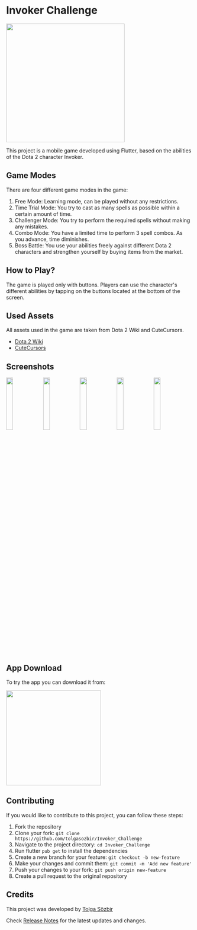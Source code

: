 # Invoker Challenge

<img src="https://raw.githubusercontent.com/tolgasozbir/Invoker_Challenge/main/assets/images/misc/logo.png" width=320>


This project is a mobile game developed using Flutter, based on the abilities of the Dota 2 character Invoker.

## Game Modes

There are four different game modes in the game:

1. Free Mode: Learning mode, can be played without any restrictions.
2. Time Trial Mode: You try to cast as many spells as possible within a certain amount of time.
3. Challenger Mode: You try to perform the required spells without making any mistakes.
4. Combo Mode: You have a limited time to perform 3 spell combos. As you advance, time diminishes.
5. Boss Battle: You use your abilities freely against different Dota 2 characters and strengthen yourself by buying items from the market.

## How to Play?

The game is played only with buttons. Players can use the character's different abilities by tapping on the buttons located at the bottom of the screen.

## Used Assets

All assets used in the game are taken from Dota 2 Wiki and CuteCursors. 

- [Dota 2 Wiki](https://dota2.fandom.com/wiki/Dota_2_Wiki)
- [CuteCursors](https://cutecursors.com/)

## Screenshots

<p float="left">
  <img src="https://user-images.githubusercontent.com/79727679/234611501-b00a0426-1fca-452b-a942-e2e58120630d.png" width="19%" />
  <img src="https://user-images.githubusercontent.com/79727679/234611704-53bd2dd4-dfa7-40ea-8a2e-72324b401bbe.png" width="19%" />
  <img src="https://user-images.githubusercontent.com/79727679/234612910-08458001-ebf0-4cfc-98ad-c73498dc43e1.png" width="19%" />
  <img src="https://user-images.githubusercontent.com/79727679/234612962-703ffe79-b908-44d8-856c-edeaf710b20f.png" width="19%" />
  <img src="https://user-images.githubusercontent.com/79727679/234612989-9100e6c2-3f63-47b7-b2e9-f6a364be18d6.png" width="19%" />
</p>

## App Download

To try the app you can download it from:

[<img src="https://user-images.githubusercontent.com/79727679/234613416-e7925e96-10f1-4ad6-915f-388d763d4935.png" width=256>](https://play.google.com/store/apps/details?id=com.dota2.invoker.game)


## Contributing

If you would like to contribute to this project, you can follow these steps:

1. Fork the repository
2. Clone your fork: `git clone https://github.com/tolgasozbir/Invoker_Challenge`
3. Navigate to the project directory: `cd Invoker_Challenge`
4. Run flutter `pub get` to install the dependencies
5. Create a new branch for your feature: `git checkout -b new-feature`
6. Make your changes and commit them: `git commit -m 'Add new feature'`
7. Push your changes to your fork: `git push origin new-feature`
8. Create a pull request to the original repository

## Credits
This project was developed by [Tolga Sözbir](https://github.com/tolgasozbir)

Check [Release Notes](https://github.com/tolgasozbir/Invoker_Challenge/blob/main/release_notes.txt) for the latest updates and changes.

